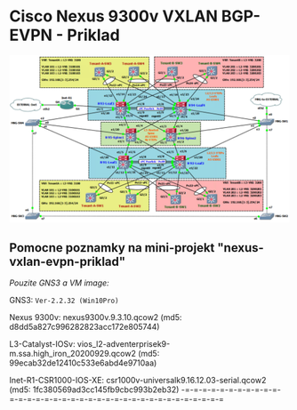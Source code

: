 # Cisco Nexus 9300v VXLAN BGP-EVPN - Priklad
![GNS3 - testovacia VXLAN-EVPN topologia](https://github.com/vincentvlk/nexus-vxlan-evpn-priklad/blob/main/gh-gns3-vxlan-evpn-topologia.png)

## Pomocne poznamky na mini-projekt "nexus-vxlan-evpn-priklad"

*Pouzite GNS3 a VM image:*

GNS3: `Ver-2.2.32 (Win10Pro)`

Nexus 9300v: nexus9300v.9.3.10.qcow2 (md5: d8dd5a827c996282823acc172e805744)

L3-Catalyst-IOSv: vios_l2-adventerprisek9-m.ssa.high_iron_20200929.qcow2
                  (md5: 99ecab32de12410c533e6abd4e9710aa)

Inet-R1-CSR1000-IOS-XE: csr1000v-universalk9.16.12.03-serial.qcow2
                        (md5: 1fc380569ad3cc145fb9cbc993b2eb32)
-=-=-=-=-=-=-=-=-=-=-=-=-=-=-=-=-=-=-=-=-=-=-=-=-=-=-=-=-=-=-=-=-=-=-=-=
